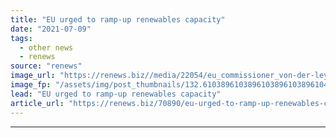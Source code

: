 ```yaml
---
title: "EU urged to ramp-up renewables capacity"
date: "2021-07-09"
tags: 
  - other news
  - renews
source: "renews"
image_url: "https://renews.biz//media/22054/eu_commissioner_von-der-leyen.jpg?mode=crop&width=770&heightratio=0.6103896103896103896103896104&slimmage=true"
image_fp: "/assets/img/post_thumbnails/132.6103896103896103896103896104&slimmage=true"
lead: "EU urged to ramp-up renewables capacity"
article_url: "https://renews.biz/70890/eu-urged-to-ramp-up-renewables-capacity/"
---
```


---
